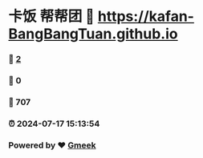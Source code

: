 # 卡饭  帮帮团 :link: https://kafan-BangBangTuan.github.io 
### :page_facing_up: [2](https://kafan-BangBangTuan.github.io/tag.html) 
### :speech_balloon: 0 
### :hibiscus: 707 
### :alarm_clock: 2024-07-17 15:13:54 
### Powered by :heart: [Gmeek](https://github.com/Meekdai/Gmeek)
